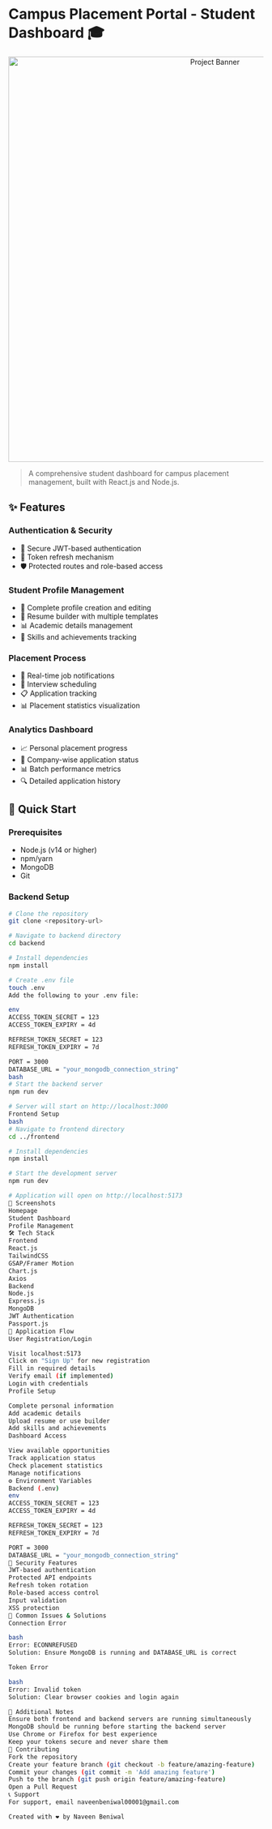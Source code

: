 # Campus Placement Portal - Student Dashboard 🎓

<div align="center">
  <img src="path_to_your_banner_image.png" alt="Project Banner" width="800"/>
</div>

> A comprehensive student dashboard for campus placement management, built with React.js and Node.js.

## ✨ Features

### Authentication & Security
- 🔐 Secure JWT-based authentication
- 🔄 Token refresh mechanism
- 🛡️ Protected routes and role-based access

### Student Profile Management
- 📝 Complete profile creation and editing
- 📄 Resume builder with multiple templates
- 📊 Academic details management
- 🎯 Skills and achievements tracking

### Placement Process
- 📢 Real-time job notifications
- 📅 Interview scheduling
- 📋 Application tracking
- 📊 Placement statistics visualization

### Analytics Dashboard
- 📈 Personal placement progress
- 🎯 Company-wise application status
- 📊 Batch performance metrics
- 🔍 Detailed application history

## 🚀 Quick Start

### Prerequisites
- Node.js (v14 or higher)
- npm/yarn
- MongoDB
- Git

### Backend Setup
```bash
# Clone the repository
git clone <repository-url>

# Navigate to backend directory
cd backend

# Install dependencies
npm install

# Create .env file
touch .env
Add the following to your .env file:

env
ACCESS_TOKEN_SECRET = 123
ACCESS_TOKEN_EXPIRY = 4d

REFRESH_TOKEN_SECRET = 123
REFRESH_TOKEN_EXPIRY = 7d

PORT = 3000
DATABASE_URL = "your_mongodb_connection_string"
bash
# Start the backend server
npm run dev

# Server will start on http://localhost:3000
Frontend Setup
bash
# Navigate to frontend directory
cd ../frontend

# Install dependencies
npm install

# Start the development server
npm run dev

# Application will open on http://localhost:5173
📸 Screenshots
Homepage
Student Dashboard
Profile Management
🛠️ Tech Stack
Frontend
React.js
TailwindCSS
GSAP/Framer Motion
Chart.js
Axios
Backend
Node.js
Express.js
MongoDB
JWT Authentication
Passport.js
📱 Application Flow
User Registration/Login

Visit localhost:5173
Click on "Sign Up" for new registration
Fill in required details
Verify email (if implemented)
Login with credentials
Profile Setup

Complete personal information
Add academic details
Upload resume or use builder
Add skills and achievements
Dashboard Access

View available opportunities
Track application status
Check placement statistics
Manage notifications
⚙️ Environment Variables
Backend (.env)
env
ACCESS_TOKEN_SECRET = 123
ACCESS_TOKEN_EXPIRY = 4d

REFRESH_TOKEN_SECRET = 123
REFRESH_TOKEN_EXPIRY = 7d

PORT = 3000
DATABASE_URL = "your_mongodb_connection_string"
🔐 Security Features
JWT-based authentication
Protected API endpoints
Refresh token rotation
Role-based access control
Input validation
XSS protection
🐛 Common Issues & Solutions
Connection Error

bash
Error: ECONNREFUSED
Solution: Ensure MongoDB is running and DATABASE_URL is correct

Token Error

bash
Error: Invalid token
Solution: Clear browser cookies and login again

📝 Additional Notes
Ensure both frontend and backend servers are running simultaneously
MongoDB should be running before starting the backend server
Use Chrome or Firefox for best experience
Keep your tokens secure and never share them
🤝 Contributing
Fork the repository
Create your feature branch (git checkout -b feature/amazing-feature)
Commit your changes (git commit -m 'Add amazing feature')
Push to the branch (git push origin feature/amazing-feature)
Open a Pull Request
📞 Support
For support, email naveenbeniwal00001@gmail.com

Created with ❤️ by Naveen Beniwal
